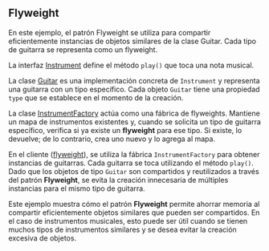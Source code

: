 ## Flyweight
En este ejemplo, el patrón Flyweight se utiliza para compartir eficientemente instancias de objetos similares de la 
clase Guitar. Cada tipo de guitarra se representa como un flyweight.

La interfaz [Instrument](Instrument.java) define el método `play()` que toca una nota musical.

La clase [Guitar](Guitar.java) es una implementación concreta de `Instrument` y representa una guitarra con un tipo específico. 
Cada objeto `Guitar` tiene una propiedad `type` que se establece en el momento de la creación.

La clase [InstrumentFactory](InstrumentFactory.java) actúa como una fábrica de flyweights. Mantiene un mapa de
instrumentos existentes y, cuando se solicita un tipo de guitarra específico, verifica si ya existe un **flyweight** 
para ese tipo. Si existe, lo devuelve; de lo contrario, crea uno nuevo y lo agrega al mapa.

En el cliente ([flyweight](Flyweight.java)), se utiliza la fábrica `InstrumentFactory` para obtener instancias de guitarras. 
Cada guitarra se toca utilizando el método `play()`. Dado que los objetos de tipo `Guitar` son compartidos y reutilizados a 
través del patrón **Flyweight**, se evita la creación innecesaria de múltiples instancias para el mismo tipo de guitarra.

Este ejemplo muestra cómo el patrón **Flyweight** permite ahorrar memoria al compartir eficientemente objetos similares 
que pueden ser compartidos. En el caso de instrumentos musicales, esto puede ser útil cuando se tienen muchos tipos 
de instrumentos similares y se desea evitar la creación excesiva de objetos.